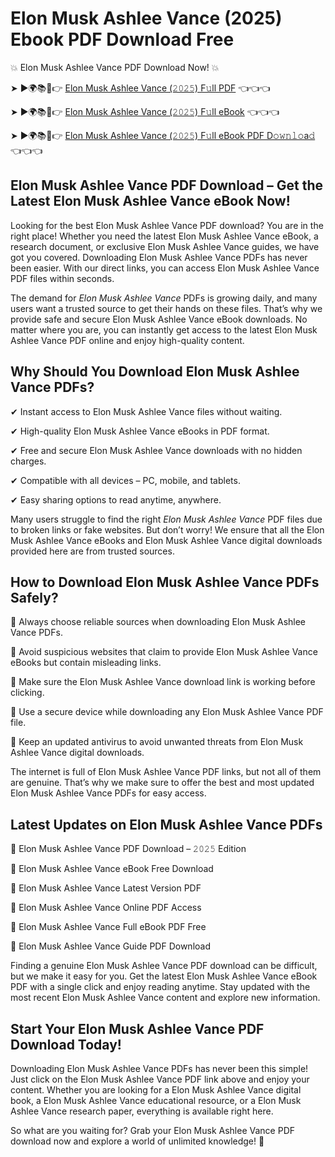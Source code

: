 # Elon Musk Ashlee Vance (2025) Ebook PDF Download Free

💥 Elon Musk Ashlee Vance PDF Download Now! 💥

➤ ►🌍📚📱👉 [Elon Musk Ashlee Vance (𝟸𝟶𝟸𝟻) F𝚞ll PDF](https://getpdf.xyz/elon-musk-ashlee-vance) 👈👈👈


➤ ►🌍📚📱👉 [Elon Musk Ashlee Vance (𝟸𝟶𝟸𝟻) F𝚞ll eBook](https://getpdf.xyz/elon-musk-ashlee-vance) 👈👈👈


➤ ►🌍📚📱👉 [Elon Musk Ashlee Vance (𝟸𝟶𝟸𝟻) F𝚞ll eBook PDF D𝚘𝚠𝚗𝚕𝚘a𝚍](https://getpdf.xyz/elon-musk-ashlee-vance) 👈👈👈


## Elon Musk Ashlee Vance PDF Download – Get the Latest Elon Musk Ashlee Vance eBook Now!

Looking for the best Elon Musk Ashlee Vance PDF download? You are in the right place! Whether you need the latest Elon Musk Ashlee Vance eBook, a research document, or exclusive Elon Musk Ashlee Vance guides, we have got you covered. Downloading Elon Musk Ashlee Vance PDFs has never been easier. With our direct links, you can access Elon Musk Ashlee Vance PDF files within seconds.

The demand for *Elon Musk Ashlee Vance* PDFs is growing daily, and many users want a trusted source to get their hands on these files. That’s why we provide safe and secure Elon Musk Ashlee Vance eBook downloads. No matter where you are, you can instantly get access to the latest Elon Musk Ashlee Vance PDF online and enjoy high-quality content.

## Why Should You Download Elon Musk Ashlee Vance PDFs?

✔ Instant access to Elon Musk Ashlee Vance files without waiting.

✔ High-quality Elon Musk Ashlee Vance eBooks in PDF format.

✔ Free and secure Elon Musk Ashlee Vance downloads with no hidden charges.

✔ Compatible with all devices – PC, mobile, and tablets.

✔ Easy sharing options to read anytime, anywhere.

Many users struggle to find the right *Elon Musk Ashlee Vance* PDF files due to broken links or fake websites. But don’t worry! We ensure that all the Elon Musk Ashlee Vance eBooks and Elon Musk Ashlee Vance digital downloads provided here are from trusted sources.

## How to Download Elon Musk Ashlee Vance PDFs Safely?

📌 Always choose reliable sources when downloading Elon Musk Ashlee Vance PDFs.

📌 Avoid suspicious websites that claim to provide Elon Musk Ashlee Vance eBooks but contain misleading links.

📌 Make sure the Elon Musk Ashlee Vance download link is working before clicking.

📌 Use a secure device while downloading any Elon Musk Ashlee Vance PDF file.

📌 Keep an updated antivirus to avoid unwanted threats from Elon Musk Ashlee Vance digital downloads.

The internet is full of Elon Musk Ashlee Vance PDF links, but not all of them are genuine. That’s why we make sure to offer the best and most updated Elon Musk Ashlee Vance PDFs for easy access.

## Latest Updates on Elon Musk Ashlee Vance PDFs

🔹 Elon Musk Ashlee Vance PDF Download – 𝟸𝟶𝟸𝟻 Edition

🔹 Elon Musk Ashlee Vance eBook Free Download

🔹 Elon Musk Ashlee Vance Latest Version PDF

🔹 Elon Musk Ashlee Vance Online PDF Access

🔹 Elon Musk Ashlee Vance Full eBook PDF Free

🔹 Elon Musk Ashlee Vance Guide PDF Download

Finding a genuine Elon Musk Ashlee Vance PDF download can be difficult, but we make it easy for you. Get the latest Elon Musk Ashlee Vance eBook PDF with a single click and enjoy reading anytime. Stay updated with the most recent Elon Musk Ashlee Vance content and explore new information.

## Start Your Elon Musk Ashlee Vance PDF Download Today!

Downloading Elon Musk Ashlee Vance PDFs has never been this simple! Just click on the Elon Musk Ashlee Vance PDF link above and enjoy your content. Whether you are looking for a Elon Musk Ashlee Vance digital book, a Elon Musk Ashlee Vance educational resource, or a Elon Musk Ashlee Vance research paper, everything is available right here.

So what are you waiting for? Grab your Elon Musk Ashlee Vance PDF download now and explore a world of unlimited knowledge! 🚀